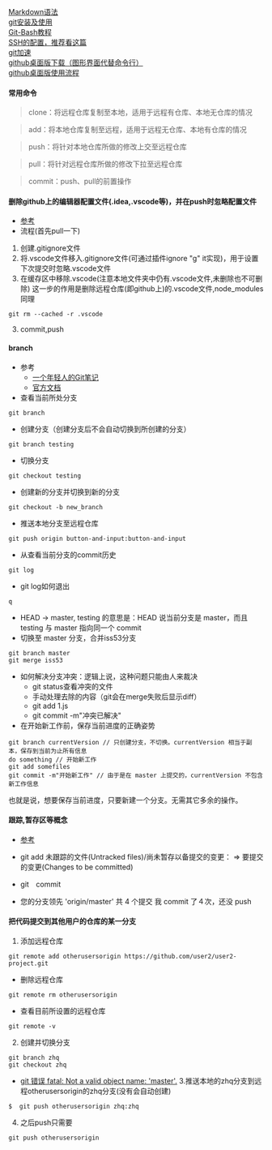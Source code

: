 [Markdown语法](https://www.jianshu.com/p/q81RER)<br>
[git安装及使用](https://www.liaoxuefeng.com/wiki/896043488029600/896954117292416)<br>
[Git-Bash教程](https://xiedaimala.com/tasks/ac98cafe-86d3-4842-81f6-d0eec4930e80/text_tutorials/354cf717-8e2d-41fe-9f6f-456935c12967)<br>
[SSH的配置，推荐看这篇](https://www.jianshu.com/p/d136dee10561)<br>
[git加速](https://jscode.me/t/topic/789)<br>
[github桌面版下载（图形界面代替命令行）](https://desktop.github.com/)<br>
[github桌面版使用流程](https://www.jianshu.com/p/6063974849db)<br>
#### 常用命令
> clone：将远程仓库复制至本地，适用于远程有仓库、本地无仓库的情况

> add：将本地仓库复制至远程，适用于远程无仓库、本地有仓库的情况

> push：将针对本地仓库所做的修改上交至远程仓库

> pull：将针对远程仓库所做的修改下拉至远程仓库

> commit：push、pull的前置操作

#### 删除github上的编辑器配置文件(.idea,.vscode等)，并在push时忽略配置文件
* [参考](https://blog.csdn.net/leorx01/article/details/66968707)
* 流程(首先pull一下)
1. 创建.gitignore文件
2. 将.vscode文件移入.gitignore文件(可通过插件ignore "g" it实现)，用于设置下次提交时忽略.vscode文件
3. 在缓存区中移除.vscode(注意本地文件夹中仍有.vscode文件,未删除也不可删除)
这一步的作用是删除远程仓库(即github上)的.vscode文件,node_modules同理
```
git rm --cached -r .vscode
```
3. commit,push

#### branch
* 参考
  * [一个年轻人的Git笔记](https://www.cnblogs.com/fydeblog/p/9513736.html#2045321468)
  * [官方文档](https://git-scm.com/book/zh/v1/Git-%E5%88%86%E6%94%AF-%E5%88%86%E6%94%AF%E7%9A%84%E6%96%B0%E5%BB%BA%E4%B8%8E%E5%90%88%E5%B9%B6)
* 查看当前所处分支
```
git branch
```
* 创建分支（创建分支后不会自动切换到所创建的分支）
```
git branch testing
```
* 切换分支
```
git checkout testing
```
* 创建新的分支并切换到新的分支
```
git checkout -b new_branch 
```
* 推送本地分支至远程仓库
```
git push origin button-and-input:button-and-input
```
* 从查看当前分支的commit历史
```
git log
```
* git log如何退出
```
q
```
* HEAD -> master, testing 的意思是：HEAD 说当前分支是 master，而且 testing 与 master 指向同一个 commit
* 切换至 master 分支，合并iss53分支
```
git branch master
git merge iss53
```
* 如何解决分支冲突：逻辑上说，这种问题只能由人来裁决
  * git status查看冲突的文件
  * 手动处理去除的内容（git会在merge失败后显示diff）
  * git add 1.js
  * git commit -m"冲突已解决"
*  在开始新工作前，保存当前进度的正确姿势
```
git branch currentVersion // 只创建分支，不切换。currentVersion 相当于副本，保存到当前为止所有信息
do something // 开始新工作
git add somefiles
git commit -m"开始新工作" // 由于是在 master 上提交的，currentVersion 不包含新工作信息
```
也就是说，想要保存当前进度，只要新建一个分支。无需其它多余的操作。

#### 跟踪,暂存区等概念
* [参考](https://www.cnblogs.com/fydeblog/p/9513736.html#2045321468)
* git add
未跟踪的文件(Untracked files)/尚未暂存以备提交的变更： => 要提交的变更(Changes to be committed)

* git　commit

* 您的分支领先 'origin/master' 共 4 个提交
我 commit 了４次，还没 push 

#### 把代码提交到其他用户的仓库的某一分支
1. 添加远程仓库 
```
git remote add otherusersorigin https://github.com/user2/user2-project.git
```
 * 删除远程仓库
 ```
 git remote rm otherusersorigin
 ```
 * 查看目前所设置的远程仓库
 ```
 git remote -v
 ```
2. 创建并切换分支
```
git branch zhq
git checkout zhq
```
 * [git 错误 fatal: Not a valid object name: 'master'.](https://blog.csdn.net/hengyunabc/article/details/6058145)
3.推送本地的zhq分支到远程otherusersorigin的zhq分支(没有会自动创建)
```
$  git push otherusersorigin zhq:zhq 
```
4. 之后push只需要
```
git push otherusersorigin
```
